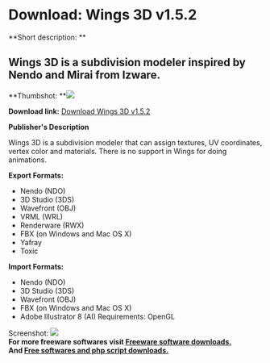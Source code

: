 # Download: Wings 3D v1.5.2

**Short description: **

## Wings 3D is a subdivision modeler inspired by Nendo and Mirai from Izware.

  
**Thumbshot: **![](http://www.freewarefiles.com/screenshot/wings3d_md.gif)   
  
**Download link:** [Download Wings 3D v1.5.2](http://freesoftwares.boysofts.com/Wings-3D_program_21791.html)  
  

**Publisher's Description**  
  

Wings 3D is a subdivision modeler that can assign textures, UV coordinates,
vertex color and materials. There is no support in Wings for doing animations.

**Export Formats:**

  * Nendo (NDO) 
  * 3D Studio (3DS) 
  * Wavefront (OBJ) 
  * VRML (WRL) 
  * Renderware (RWX) 
  * FBX (on Windows and Mac OS X) 
  * Yafray 
  * Toxic 

**Import Formats:**

  * Nendo (NDO) 
  * 3D Studio (3DS) 
  * Wavefront (OBJ) 
  * FBX (on Windows and Mac OS X) 
  * Adobe Illustrator 8 (AI) 
Requirements: OpenGL

  
  
Screenshot: ![](http://www.freewarefiles.com/screenshot/wings3d.gif)  
**For more freeware softwares visit [Freeware software downloads.](http://freesoftwares.boysofts.com/)**   
**And [Free softwares and php script downloads.](http://www.boysofts.com/)**

